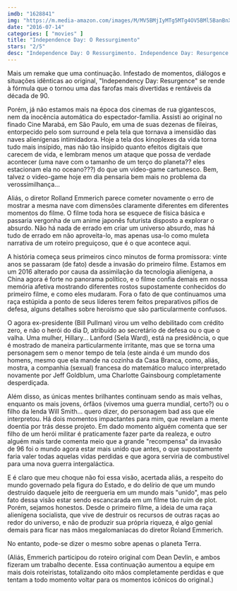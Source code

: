 ```yaml
---
imdb: "1628841"
img: "https://m.media-amazon.com/images/M/MV5BMjIyMTg5MTg4OV5BMl5BanBnXkFtZTgwMzkzMjY5NzE@._V1_SY150_CR0,0,101,150_.jpg"
date: "2016-07-14"
categories: [ "movies" ]
title: "Independence Day: O Ressurgimento"
stars: "2/5"
desc: "Independence Day: O Ressurgimento. Independence Day: Resurgence (USA, 2016). Dirigido por Roland Emmerich. Escrito por Nicolas Wright, James A. Woods, Dean Devlin, Roland Emmerich, James Vanderbilt, Dean Devlin, Roland Emmerich, Nicolas Wright, James A. Woods. Com Liam Hemsworth, Jeff Goldblum, Jessie T. Usher, Bill Pullman, Maika Monroe, Sela Ward, William Fichtner, Judd Hirsch, Brent Spiner."
---
```

Mais um remake que uma continuação. Infestado de momentos, diálogos e situações idênticas ao original, "Independency Day: Resurgence" se rende à fórmula que o tornou uma das farofas mais divertidas e rentáveis da década de 90.

Porém, já não estamos mais na época dos cinemas de rua gigantescos, nem da inocência automática do espectador-família. Assisti ao original no finado Cine Marabá, em São Paulo, em uma de suas dezenas de fileiras, entorpecido pelo som surround e pela tela que tornava a imensidão das naves alienígenas intimidadora. Hoje a tela dos kinoplexes da vida torna tudo mais insípido, mas não tão insípido quanto efeitos digitais que carecem de vida, e lembram menos um ataque que possa de verdade acontecer (uma nave com o tamanho de um terço do planeta?? eles estacionam ela no oceano???) do que um video-game cartunesco. Bem, talvez o video-game hoje em dia pensaria bem mais no problema da verossimilhança...

Aliás, o diretor Rolland Emmerich parece cometer novamente o erro de mostrar a mesma nave com dimensões claramente diferentes em diferentes momentos do filme. O filme toda hora se esquece de física básica e passaria vergonha de um anime japonês futurista disposto a explorar o absurdo. Não há nada de errado em criar um universo absurdo, mas há tudo de errado em não aproveita-lo, mas apenas usa-lo como muleta narrativa de um roteiro preguiçoso, que é o que acontece aqui.

A história começa seus primeiros cinco minutos de forma promissora: vinte anos se passaram (de fato) desde a invasão do primeiro filme. Estamos em um 2016 alterado por causa da assimilação da tecnologia alienígena, a China agora é forte no panorama político, e o filme confia demais em nossa memória afetiva mostrando diferentes rostos supostamente conhecidos do primeiro filme, e como eles mudaram. Fora o fato de que continuamos uma raça estúpida a ponto de seus líderes terem feitos preparativos pífios de defesa, alguns detalhes sobre heroísmo que são particularmente confusos.

O agora ex-presidente (Bill Pullman) virou um velho debilitado com crédito zero, e não o herói do dia D, atribuído ao secretário de defesa ou o que o valha. Uma mulher, Hillary... Lanford (Sela Ward), está na presidência, o que é mostrado de maneira particularmente irritante, mas que se torna uma personagem sem o menor tempo de tela (este ainda é um mundo dos homens, mesmo que ela mande na cozinha da Casa Branca, como, aliás, mostra, a companhia (sexual) francesa do matemático maluco interpretado novamente por Jeff Goldblum, uma Charlotte Gainsbourg completamente desperdiçada.

Além disso, as únicas mentes brilhantes continuam sendo as mais velhas, enquanto os mais jovens, órfãos (vivemos uma guerra mundial, certo?) ou o filho da lenda Will Smith... quero dizer, do personagem bad ass que ele interpretou. Há dois momentos impactantes para mim, que revelam a mente doentia por trás desse projeto. Em dado momento alguém comenta que ser filho de um herói militar é praticamente fazer parte da realeza, e outro alguém mais tarde comenta meio que a grande "recompensa" da invasão de 96 foi o mundo agora estar mais unido que antes, o que supostamente faria valer todas aquelas vidas perdidas e que agora serviria de combustível para uma nova guerra intergaláctica.

E é claro que meu choque não foi essa visão, acertada aliás, a respeito do mundo governado pela figura do Estado, e do delírio de que um mundo destruído daquele jeito de reergueria em um mundo mais "unido", mas pelo fato dessa visão estar sendo escancarada em um filme tão ruim de plot. Porém, sejamos honestos. Desde o primeiro filme, a ideia de uma raça alienígena socialista, que vive de destruir os recursos de outras raças ao redor do universo, e não de produzir sua própria riqueza, é algo genial demais para ficar nas mãos megalomaníacas do diretor Roland Emmerich.

No entanto, pode-se dizer o mesmo sobre apenas o planeta Terra.

(Aliás, Emmerich participou do roteiro original com Dean Devlin, e ambos fizeram um trabalho decente. Essa continuação aumentou a equipe em mais dois roteiristas, totalizando oito mãos completamente perdidas e que tentam a todo momento voltar para os momentos icônicos do original.)
